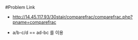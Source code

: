 #Problem Link 
- http://14.45.117.93/30stair/comparefrac/comparefrac.php?pname=comparefrac

- a/b-c/d == ad-bc 를 이용

